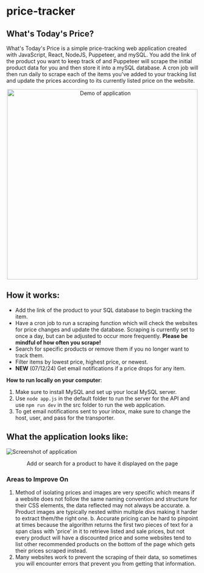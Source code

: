 # price-tracker
## What's Today's Price?
What's Today's Price is a simple price-tracking web application created with JavaScript, React, NodeJS, Puppeteer, and mySQL. You add the link of the product you want to keep track of and Puppeteer will scrape the initial product data for you and then store it into a mySQL database. A cron job will then run daily to scrape each of the items you've added to your tracking list and update the prices according to its currently listed price on the website.

<p align="center">
    <img src="vite-project/src/assets/Demo.gif" alt="Demo of application" width="500"/>
</p>

## How it works:
- Add the link of the product to your SQL database to begin tracking the item.
- Have a cron job to run a scraping function which will check the websites for price changes and update the database. Scraping is currently set to once a day, but can be adjusted to occur more frequently. **Please be mindful of how often you scrape!**
- Search for specific products or remove them if you no longer want to track them.
- Filter items by lowest price, highest price, or newest.
- **NEW** (07/12/24) Get email notifications if a price drops for any item.

**How to run locally on your computer**: 
1. Make sure to install MySQL and set up your local MySQL server.
2. Use `node app.js` in the default folder to run the server for the API and use `npm run dev` in the src folder to run the web application.
3. To get email notifications sent to your inbox, make sure to change the host, user, and pass for the transporter.

## What the application looks like:
![Screenshot of application](https://imgur.com/H1YmVof.jpg)
<p align="center">Add or search for a product to have it displayed on the page</p>

### Areas to Improve On
1. Method of isolating prices and images are very specific which means if a website does not follow the same naming convention and structure for their CSS elements, the data reflected may not always be accurate.
    a. Product images are typically nested within multiple divs making it harder to extract them/the right one. 
    b. Accurate pricing can be hard to pinpoint at times because the algorithm returns the first two pieces of text for a span class with 'price' in it to retrieve listed and sale prices, but not every product will have a discounted price and some websites tend to list other recommended products on the bottom of the page which gets their prices scraped instead.
2. Many websites work to prevent the scraping of their data, so sometimes you will encounter errors that prevent you from getting that information.